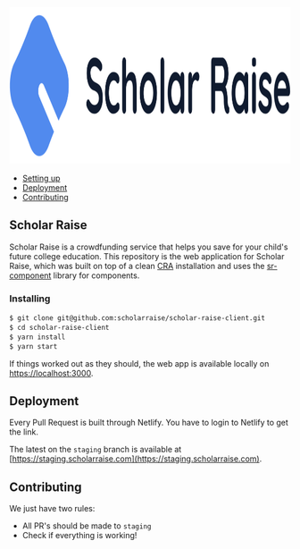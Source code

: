 <div align="center">
  <img src="./src/assets/logo.svg" height="280px" alt="Scholar Raise" />
</div>

- [Setting up](#installing)
- [Deployment](#deployment)
- [Contributing](#contributing)

## Scholar Raise

Scholar Raise is a crowdfunding service that helps you save for your child's future college education. This repository is the web application for Scholar Raise, which was built on top of a clean [CRA](https://github.com/facebook/create-react-app) installation and uses the [sr-component](https://github.com/scholarraise/sr-components) library for components.

### Installing

```bash
$ git clone git@github.com:scholarraise/scholar-raise-client.git
$ cd scholar-raise-client
$ yarn install
$ yarn start
```

If things worked out as they should, the web app is available locally on [https://localhost:3000](https://localhost:3000).

## Deployment

Every Pull Request is built through Netlify. You have to login to Netlify to get the link.

The latest on the `staging` branch is available at [https://staging.scholarraise.com](https://staging.scholarraise.com).

## Contributing

We just have two rules:

- All PR's should be made to `staging`
- Check if everything is working!
